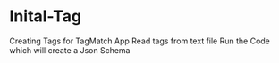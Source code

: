 # Inital-Tag
Creating Tags for TagMatch App
Read tags from text file
Run the Code which will create a Json Schema

